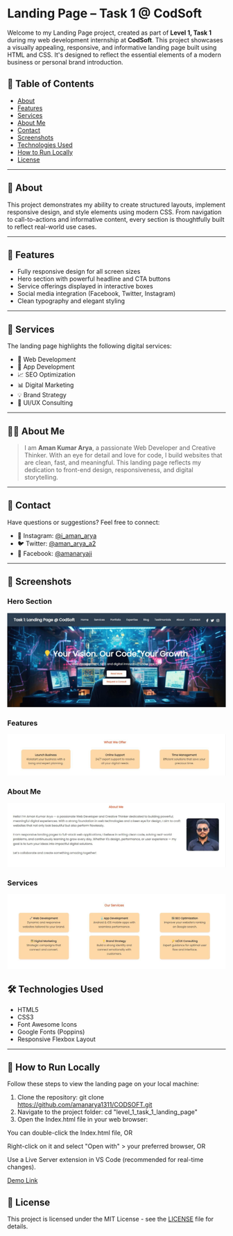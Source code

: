 # Landing Page – Task 1 @ CodSoft

Welcome to my Landing Page project, created as part of **Level 1, Task 1** during my web development internship at **CodSoft**. This project showcases a visually appealing, responsive, and informative landing page built using HTML and CSS. It's designed to reflect the essential elements of a modern business or personal brand introduction.

## 📑 Table of Contents
- [About](#about)
- [Features](#features)
- [Services](#services)
- [About Me](#about-me)
- [Contact](#contact)
- [Screenshots](#screenshots)
- [Technologies Used](#technologies-used)
- [How to Run Locally](#how-to-run-locally)
- [License](#license)

---

## 📖 About
This project demonstrates my ability to create structured layouts, implement responsive design, and style elements using modern CSS. From navigation to call-to-actions and informative content, every section is thoughtfully built to reflect real-world use cases.

---

## 🎯 Features
- Fully responsive design for all screen sizes
- Hero section with powerful headline and CTA buttons
- Service offerings displayed in interactive boxes
- Social media integration (Facebook, Twitter, Instagram)
- Clean typography and elegant styling

---

## 💼 Services
The landing page highlights the following digital services:
- 🔧 Web Development
- 📱 App Development
- 📈 SEO Optimization
- 📊 Digital Marketing
- 💡 Brand Strategy
- 🎨 UI/UX Consulting

---

## 👨‍💻 About Me
> I am **Aman Kumar Arya**, a passionate Web Developer and Creative Thinker. With an eye for detail and love for code, I build websites that are clean, fast, and meaningful. This landing page reflects my dedication to front-end design, responsiveness, and digital storytelling.

---

## 📩 Contact
Have questions or suggestions? Feel free to connect:
- 💬 Instagram: [@i_aman_arya](https://www.instagram.com/i_aman_arya/?hl=en)
- 🐦 Twitter: [@aman_arya_a2](https://x.com/aman_arya_a2)
- 📘 Facebook: [@amanaryaji](https://www.facebook.com/amanaryaji)

---
## 📸 Screenshots

### Hero Section  
![Hero](./assets/hero.jpg)

### Features  
![Features](./assets/features.jpg)

### About Me  
![About](./assets/about.jpg)

### Services  
![Services](./assets/services.jpg)



## 🛠️ Technologies Used
- HTML5  
- CSS3  
- Font Awesome Icons  
- Google Fonts (Poppins)  
- Responsive Flexbox Layout

---
## 🚀 How to Run Locally

Follow these steps to view the landing page on your local machine:

1. Clone the repository: git clone https://github.com/amanarya1311/CODSOFT.git
2. Navigate to the project folder: cd "level_1_task_1_landing_page"
3.  Open the Index.html file in your web browser:

You can double-click the Index.html file, OR

Right-click on it and select "Open with" > your preferred browser, OR

Use a Live Server extension in VS Code (recommended for real-time changes).

[Demo Link](https://amanarya1311.github.io/codsoft/level_1_task_1_landing_page/)

## 📄 License

This project is licensed under the MIT License - see the [LICENSE](License) file for details.



